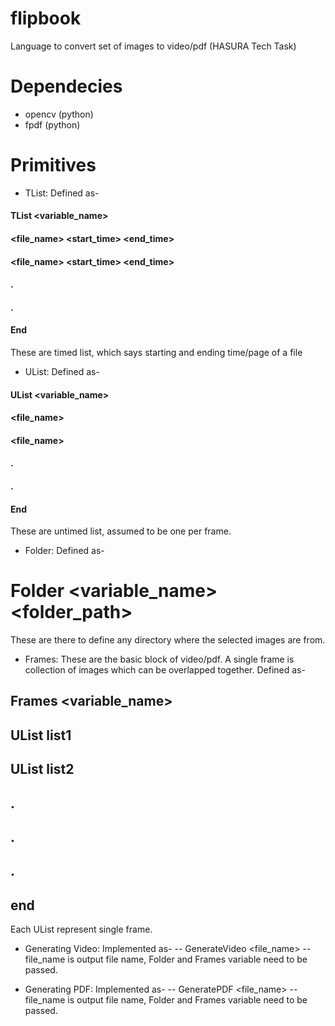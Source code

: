 # flipbook
Language to convert set of images to video/pdf (HASURA Tech Task)

# Dependecies
* opencv (python)
* fpdf (python)

# Primitives
* TList: Defined as-
#### TList <variable_name>
#### <file_name> <start_time> <end_time>
#### <file_name> <start_time> <end_time>
#### .
#### .
#### End

These are timed list, which says starting and ending time/page of a file

* UList: Defined as-
#### UList <variable_name>
#### <file_name>
#### <file_name>
#### .
#### .
#### End

These are untimed list, assumed to be one per frame.

* Folder: Defined as-
# Folder <variable_name> <folder_path>
These are there to define any directory where the selected images are from.

* Frames: These are the basic block of video/pdf. A single frame is collection of images which can be overlapped together. Defined as-
## Frames <variable_name>
## UList list1
## UList list2
## .
## .
## .
## end

Each UList represent single frame.

* Generating Video: Implemented as-
-- GenerateVideo <file_name> <Folder> <Frames>
-- file_name is output file name, Folder and Frames variable need to be passed.

* Generating PDF: Implemented as-
-- GeneratePDF <file_name> <Folder> <Frames>
-- file_name is output file name, Folder and Frames variable need to be passed.